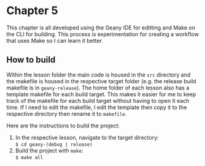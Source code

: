 # Chapter 5

This chapter is all developed using the Geany IDE for editting and Make on the CLI for building. 
This process is experimentation for creating a workflow that uses Make so I can learn it better.


## How to build

Within the lesson folder the main code is housed in the `src` directory and the makefile is housed in the respective target folder (e.g. the release build makefile is in `geany-release`). The home folder of each lesson also has a template makefile for each build target. This makes it easier for me to keep track of the makefile for each build target without having to open it each time. If I need to edit the makefile, I edit the template then copy it to the respective directory then rename it to `makefile`.

Here are the instructions to build the project: 
1. In the respective lesson, navigate to the target directory:\
	`$ cd geany-(debug | release)`
2. Build the project with `make`:\
	`$ make all`
